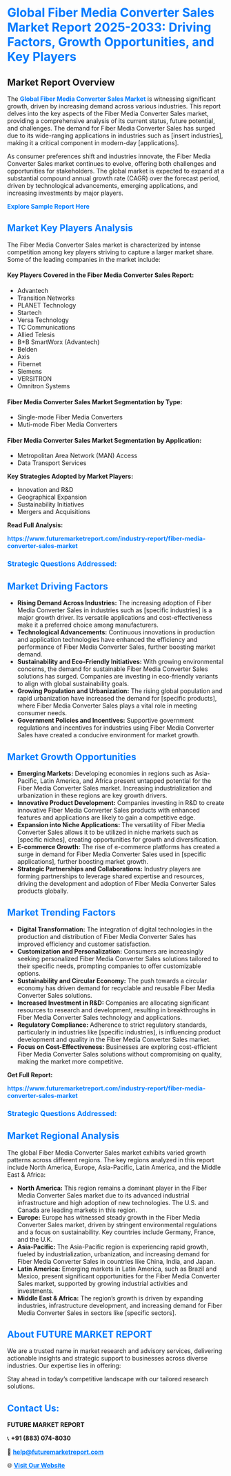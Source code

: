 <h1 style="color: #007BFF;">Global Fiber Media Converter Sales Market Report 2025-2033: Driving Factors, Growth Opportunities, and Key Players</h1>

<section id="overview">
<h2>Market Report Overview</h2>
<p>The <a href="https://www.futuremarketreport.com/industry-report/fiber-media-converter-sales-market" style="color: #007BFF; text-decoration: none;"><strong>Global Fiber Media Converter Sales Market</strong></a> is witnessing significant growth, driven by increasing demand across various industries. This report delves into the key aspects of the Fiber Media Converter Sales market, providing a comprehensive analysis of its current status, future potential, and challenges. The demand for Fiber Media Converter Sales has surged due to its wide-ranging applications in industries such as [insert industries], making it a critical component in modern-day [applications].</p>
<p>As consumer preferences shift and industries innovate, the Fiber Media Converter Sales market continues to evolve, offering both challenges and opportunities for stakeholders. The global market is expected to expand at a substantial compound annual growth rate (CAGR) over the forecast period, driven by technological advancements, emerging applications, and increasing investments by major players.</p>
</section>

<section id="overview">
<p><a href="https://www.futuremarketreport.com/request-sample/reportId=109043" style="color: #007BFF; text-decoration: none;"><strong>Explore Sample Report Here</strong></a></p>
</section>

<section id="key-players">
<h2 style="color: #007BFF;">Market Key Players Analysis</h2>
<p>The Fiber Media Converter Sales market is characterized by intense competition among key players striving to capture a larger market share. Some of the leading companies in the market include:</p>
<h4>Key Players Covered in the Fiber Media Converter Sales Report:</h4>
<ul><li>Advantech</li><li>Transition Networks</li><li>PLANET Technology</li><li>Startech</li><li>Versa Technology</li><li>TC Communications</li><li>Allied Telesis</li><li>B+B SmartWorx (Advantech)</li><li>Belden</li><li>Axis</li><li>Fibernet</li><li>Siemens</li><li>VERSITRON</li><li>Omnitron Systems</li></ul>
<h4>Fiber Media Converter Sales Market Segmentation by Type:</h4>
<ul><li>Single-mode Fiber Media Converters</li><li>Muti-mode Fiber Media Converters</li></ul>

<h4>Fiber Media Converter Sales Market Segmentation by Application:</h4>
<ul><li>Metropolitan Area Network (MAN) Access</li><li>Data Transport Services</li></ul>
<p><strong>Key Strategies Adopted by Market Players:</strong></p>
<ul>
<li>Innovation and R&D</li>
<li>Geographical Expansion</li>
<li>Sustainability Initiatives</li>
<li>Mergers and Acquisitions</li>
</ul>
</section>

<section>
<p><strong>Read Full Analysis: </strong></p><a href="https://www.futuremarketreport.com/industry-report/fiber-media-converter-sales-market" style="color: #007BFF; text-decoration: none;"><strong>https://www.futuremarketreport.com/industry-report/fiber-media-converter-sales-market</strong></a>
<h3 style="color: #007BFF;">Strategic Questions Addressed:</h3>
</section>

<section id="driving-factors">
<h2 style="color: #007BFF;">Market Driving Factors</h2>
<ul>
<li><strong>Rising Demand Across Industries:</strong> The increasing adoption of Fiber Media Converter Sales in industries such as [specific industries] is a major growth driver. Its versatile applications and cost-effectiveness make it a preferred choice among manufacturers.</li>
<li><strong>Technological Advancements:</strong> Continuous innovations in production and application technologies have enhanced the efficiency and performance of Fiber Media Converter Sales, further boosting market demand.</li>
<li><strong>Sustainability and Eco-Friendly Initiatives:</strong> With growing environmental concerns, the demand for sustainable Fiber Media Converter Sales solutions has surged. Companies are investing in eco-friendly variants to align with global sustainability goals.</li>
<li><strong>Growing Population and Urbanization:</strong> The rising global population and rapid urbanization have increased the demand for [specific products], where Fiber Media Converter Sales plays a vital role in meeting consumer needs.</li>
<li><strong>Government Policies and Incentives:</strong> Supportive government regulations and incentives for industries using Fiber Media Converter Sales have created a conducive environment for market growth.</li>
</ul>
</section>

<section id="growth-opportunities">
<h2 style="color: #007BFF;">Market Growth Opportunities</h2>
<ul>
<li><strong>Emerging Markets:</strong> Developing economies in regions such as Asia-Pacific, Latin America, and Africa present untapped potential for the Fiber Media Converter Sales market. Increasing industrialization and urbanization in these regions are key growth drivers.</li>
<li><strong>Innovative Product Development:</strong> Companies investing in R&D to create innovative Fiber Media Converter Sales products with enhanced features and applications are likely to gain a competitive edge.</li>
<li><strong>Expansion into Niche Applications:</strong> The versatility of Fiber Media Converter Sales allows it to be utilized in niche markets such as [specific niches], creating opportunities for growth and diversification.</li>
<li><strong>E-commerce Growth:</strong> The rise of e-commerce platforms has created a surge in demand for Fiber Media Converter Sales used in [specific applications], further boosting market growth.</li>
<li><strong>Strategic Partnerships and Collaborations:</strong> Industry players are forming partnerships to leverage shared expertise and resources, driving the development and adoption of Fiber Media Converter Sales products globally.</li>
</ul>
</section>

<section id="trending-factors">
<h2 style="color: #007BFF;">Market Trending Factors</h2>
<ul>
<li><strong>Digital Transformation:</strong> The integration of digital technologies in the production and distribution of Fiber Media Converter Sales has improved efficiency and customer satisfaction.</li>
<li><strong>Customization and Personalization:</strong> Consumers are increasingly seeking personalized Fiber Media Converter Sales solutions tailored to their specific needs, prompting companies to offer customizable options.</li>
<li><strong>Sustainability and Circular Economy:</strong> The push towards a circular economy has driven demand for recyclable and reusable Fiber Media Converter Sales solutions.</li>
<li><strong>Increased Investment in R&D:</strong> Companies are allocating significant resources to research and development, resulting in breakthroughs in Fiber Media Converter Sales technology and applications.</li>
<li><strong>Regulatory Compliance:</strong> Adherence to strict regulatory standards, particularly in industries like [specific industries], is influencing product development and quality in the Fiber Media Converter Sales market.</li>
<li><strong>Focus on Cost-Effectiveness:</strong> Businesses are exploring cost-efficient Fiber Media Converter Sales solutions without compromising on quality, making the market more competitive.</li>
</ul>
</section>

<section>
<p><strong>Get Full Report: </strong></p><a href="https://www.futuremarketreport.com/industry-report/fiber-media-converter-sales-market" style="color: #007BFF; text-decoration: none;"><strong>https://www.futuremarketreport.com/industry-report/fiber-media-converter-sales-market</strong></a>
<h3 style="color: #007BFF;">Strategic Questions Addressed:</h3>
</section>


<section id="regional-analysis">
<h2 style="color: #007BFF;">Market Regional Analysis</h2>
<p>The global Fiber Media Converter Sales market exhibits varied growth patterns across different regions. The key regions analyzed in this report include North America, Europe, Asia-Pacific, Latin America, and the Middle East & Africa:</p>
<ul>
<li><strong>North America:</strong> This region remains a dominant player in the Fiber Media Converter Sales market due to its advanced industrial infrastructure and high adoption of new technologies. The U.S. and Canada are leading markets in this region.</li>
<li><strong>Europe:</strong> Europe has witnessed steady growth in the Fiber Media Converter Sales market, driven by stringent environmental regulations and a focus on sustainability. Key countries include Germany, France, and the U.K.</li>
<li><strong>Asia-Pacific:</strong> The Asia-Pacific region is experiencing rapid growth, fueled by industrialization, urbanization, and increasing demand for Fiber Media Converter Sales in countries like China, India, and Japan.</li>
<li><strong>Latin America:</strong> Emerging markets in Latin America, such as Brazil and Mexico, present significant opportunities for the Fiber Media Converter Sales market, supported by growing industrial activities and investments.</li>
<li><strong>Middle East & Africa:</strong> The region’s growth is driven by expanding industries, infrastructure development, and increasing demand for Fiber Media Converter Sales in sectors like [specific sectors].</li>
</ul>
</section>

<footer>
<h2 style="color: #007BFF;">About FUTURE MARKET REPORT</h2>
<p>We are a trusted name in market research and advisory services, delivering actionable insights and strategic support to businesses across diverse industries. Our expertise lies in offering:</p>

<p>Stay ahead in today’s competitive landscape with our tailored research solutions.</p>

<h2 style="color: #007BFF;">Contact Us:</h2>
<p><strong>FUTURE MARKET REPORT</strong></p>
<p>📞 <strong>+91 (883) 074-8030</strong></p>
<p>📧 <strong><a href="mailto:help@futuremarketreport.com" style="color: #007BFF;">help@futuremarketreport.com</a></strong></p>
<p>🌐 <strong><a href="https://www.futuremarketreport.com/" style="color: #007BFF;">Visit Our Website</a></strong></p>
</footer>